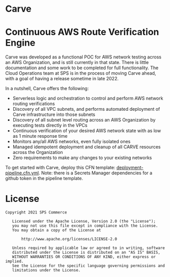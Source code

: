 # Carve
# Continuous AWS Route Verification Engine

Carve was developed as a functional POC for AWS network testing across an AWS Organization, and is still currently in that state. There is little documentation and some work to be completed for full functionality. The Cloud Operations team at SPS is in the process of moving Carve ahead, with a goal of having a release sometime in late 2022.

In a nutshell, Carve offers the following:

- Serverless logic and orchestration to control and perform AWS network routing verifications
- Discovery of all VPC subnets, and performs automated deployment of Carve infrastructure into those subnets
- Discovery of all subnet level routing across an AWS Organization by executing tests directly in the VPCs
- Continuous verification of your desired AWS network state with as low as 1 minute response time
- Monitors any/all AWS networks, even fully isolated ones
- Managed idempotent deployment and cleanup of all CARVE resources across the Organization
- Zero requirements to make any changes to your existing networks

To get started with Carve, deploy this CFN template:  [deployment-pipeline.cfn.yml](deployment/deployment-pipeline.cfn.yml).
Note: there is a Secrets Manager dependencies for a github token in the pipeline template.

License
=======
```
Copyright 2021 SPS Commerce

   Licensed under the Apache License, Version 2.0 (the "License");
   you may not use this file except in compliance with the License.
   You may obtain a copy of the License at

       http://www.apache.org/licenses/LICENSE-2.0

   Unless required by applicable law or agreed to in writing, software
   distributed under the License is distributed on an "AS IS" BASIS,
   WITHOUT WARRANTIES OR CONDITIONS OF ANY KIND, either express or implied.
   See the License for the specific language governing permissions and
   limitations under the License.
```
